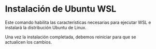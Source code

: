 # Instalación de Ubuntu WSL


Este comando habilita las características necesarias para ejecutar WSL e instalará la distribución Ubuntu de Linux.

Una vez la instalación completada, debemos reiniciar para que se actualicen los cambios.
